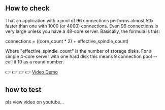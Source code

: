 ## How to check 
That an application with a pool of 96 connections performs almost 50x faster than one with 1000 (or 4000) connections. Even 96 connections is very large unless you have a 48-core server. Basically, the formula is this:

connections = ((core_count * 2) + effective_spindle_count)

Where "effective_spindle_count" is the number of storage disks. For a simple 4-core server with one hard disk this means 9 connection pool -- call it 10 as a round number.

👉 👉 👉 👉  [Video Demo](https://youtu.be/AjzeZ8nzJ8E)

## how to test

pls view video on youtube...